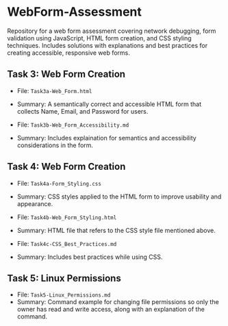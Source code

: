 # WebForm-Assessment
Repository for a web form assessment covering network debugging, form validation using JavaScript, HTML form creation, and CSS styling techniques. Includes solutions with explanations and best practices for creating accessible, responsive web forms.

## Task 3: Web Form Creation
- File: `Task3a-Web_Form.html`
- Summary: A semantically correct and accessible HTML form that collects Name, Email, and Password for users.

- File: `Task3b-Web_Form_Accessibility.md`
- Summary: Includes explaination for semantics and accessibility considerations in the form.

## Task 4: Web Form Creation
- File: `Task4a-Form_Styling.css`
- Summary: CSS styles applied to the HTML form to improve usability and appearance.

- File: `Task4b-Web_Form_Styling.html`
- Summary: HTML file that refers to the CSS style file mentioned above.

- File: `Task4c-CSS_Best_Practices.md`
- Summary: Includes best practices while using CSS.

## Task 5: Linux Permissions
- File: `Task5-Linux_Permissions.md`
- Summary: Command example for changing file permissions so only the owner has read and write access, along with an explanation of the command.
